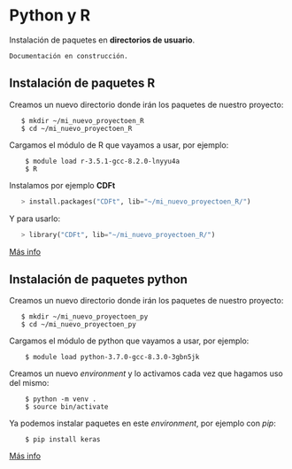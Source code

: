 # Python y R

Instalación de paquetes en **directorios de usuario**.

```{warning}
Documentación en construcción.
```

## Instalación de paquetes R

Creamos un nuevo directorio donde irán los paquetes de nuestro proyecto:

```console
   $ mkdir ~/mi_nuevo_proyectoen_R
   $ cd ~/mi_nuevo_proyectoen_R
```

Cargamos el módulo de R que vayamos a usar, por ejemplo:

```console
    $ module load r-3.5.1-gcc-8.2.0-lnyyu4a
    $ R
```

Instalamos por ejemplo **CDFt**

```python
   > install.packages("CDFt", lib="~/mi_nuevo_proyectoen_R/")
```

Y para usarlo:

```python
   > library("CDFt", lib="~/mi_nuevo_proyectoen_R/")
```
[Más info](https://cran.r-project.org/doc/manuals/r-release/R-admin.html)

## Instalación de paquetes python

Creamos un nuevo directorio donde irán los paquetes de nuestro proyecto:

```console
   $ mkdir ~/mi_nuevo_proyectoen_py
   $ cd ~/mi_nuevo_proyectoen_py
```

Cargamos el módulo de python que vayamos a usar, por ejemplo:

```console
    $ module load python-3.7.0-gcc-8.3.0-3gbn5jk
```

Creamos un nuevo *environment* y lo activamos cada vez que hagamos uso del mismo:

```console
    $ python -m venv .
    $ source bin/activate
```

Ya podemos instalar paquetes en este *environment*, por ejemplo con *pip*:

```console
    $ pip install keras
```

[Más info](https://docs.python.org/3/library/venv.html)
